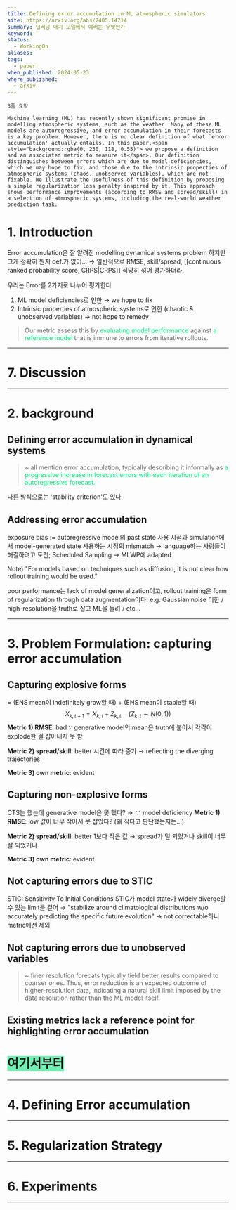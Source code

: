 ```yaml
---
title: Defining error accumulation in ML atmospheric simulators
site: https://arxiv.org/abs/2405.14714
summary: 딥러닝 대기 모델에서 에러는 무엇인가
keyword: 
status:
  - WorkingOn
aliases: 
tags:
  - paper
when_published: 2024-05-23
where_published:
  - arXiv
---
```

```ad-summary
3줄 요약
```

```ad-abstract
Machine learning (ML) has recently shown significant promise in modelling atmospheric systems, such as the weather. Many of these ML models are autoregressive, and error accumulation in their forecasts is a key problem. However, there is no clear definition of what `error accumulation' actually entails. In this paper,<span style="background:rgba(0, 230, 118, 0.55)"> we propose a definition and an associated metric to measure it</span>. Our definition distinguishes between errors which are due to model deficiencies, which we may hope to fix, and those due to the intrinsic properties of atmospheric systems (chaos, unobserved variables), which are not fixable. We illustrate the usefulness of this definition by proposing a simple regularization loss penalty inspired by it. This approach shows performance improvements (according to RMSE and spread/skill) in a selection of atmospheric systems, including the real-world weather prediction task.
```

# 1. Introduction
Error accumulation은 잘 알려진 modelling dynamical systems problem
하지만 그게 정확히 뭔지 def.가 없어...
$\to$ 일반적으로 RMSE, skill/spread, [[continuous ranked probability score, CRPS|CRPS]] 적당히 섞어 평가하더라.

우리는 Error를 2가지로 나누어 평가한다
1. ML model deficiencies로 인한 
   $\to$ we hope to fix
2. Intrinsic properties of atmospheric systems로 인한 (chaotic & unobserved variables)
   $\to$ not hope to remedy
   
> Our metric assess this by <font color="#00e676">evaluating model performance</font> against <font color="#00e676">a reference model </font>that is immune to errors from iterative rollouts. 

---
# 7. Discussion

---
# 2. background
## Defining error accumulation in dynamical systems
> ~ all mention error accumulation, typically describing it informally as <font color="#00e676">a progressive increase in forecast errors with each iteration of an autoregressive forecast.</font>

다른 방식으로는 'stability criterion'도 있다

## Addressing error accumulation
exposure bias
:= autoregressive model의 past state 사용 시점과 simulation에서 model-generated state 사용하는 시점의 mismatch
$\to$ language하는 사람들이 해결하려고 도전; Scheduled Sampling
$\to$ MLWP에 adapted

Note) "For models based on techniques such as diffusion, it is not clear how rollout training would be used."

poor performance는 lack of model generalization이고, rollout training은 form of regularization through data augmentation이다. 
e.g. Gaussian noise 더한 / high-resolution을 truth로 잡고 ML을 돌려 / etc...

---
# 3. Problem Formulation: capturing error accumulation
## Capturing explosive forms
= (ENS mean이 indefinitely grow할 때) + (ENS mean이 stable할 때)
$$X_{k, t+1} = X_{k,t} + Z_{k,t} \quad (Z_{k,t} \sim N(0,1) )$$
**Metric 1) RMSE**: bad
$\because$ generative model의 mean은 truth에 붙어서 각각이 explode한 걸 잡아내지 못 함

**Metric 2) spread/skill**: better
시간에 따라 증가 $\to$ reflecting the diverging trajectories

**Metric 3) own metric**: evident

## Capturing non-explosive forms
CTS는 했는데 generative model은 못 했다? $\to$ $\because$ model deficiency
**Metric 1) RMSE**: low
값이 너무 작아서 못 잡았다? (왜 작다고 판단했는지는...)

**Metric 2) spread/skill**: better
1보다 작은 값 $\to$ spread가 덜 되었거나 skill이 너무 잘 되었거나.

**Metric 3) own metric**: evident

## Not capturing errors due to STIC
STIC: Sensitivity To Initial Conditions
STIC가 model state가 widely diverge할 수 있는 limit을 걸어 
$\to$ "stabilize around climatological  distributions w/o accurately predicting the specific future evolution"
$\to$ not correctable하니 metric에선 제외
## Not capturing errors due to unobserved variables
> ~ finer resolution forecats typically tield better results compared to coarser ones. Thus, error reduction is an expected outcome of higher-resolution data, indicating a natural skill limit imposed by the data resolution rather than the ML model itself.

## Existing metrics lack a reference point for highlighting error accumulation

# <span style="background:rgba(0, 230, 118, 0.55)">여기서부터</span>

---
# 4. Defining Error accumulation

---
# 5. Regularization Strategy

---
# 6. Experiments

---
# 